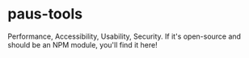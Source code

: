 # paus-tools
Performance, Accessibility, Usability, Security. If it's open-source and should be an NPM module, you'll find it here!
